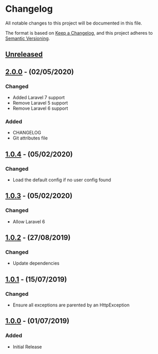 # Changelog

All notable changes to this project will be documented in this file.

The format is based on [Keep a Changelog](https://keepachangelog.com/en/1.0.0/),
and this project adheres to [Semantic Versioning](https://semver.org/spec/v2.0.0.html).

## [Unreleased]

## [2.0.0] - (02/05/2020)

### Changed
- Added Laravel 7 support
- Remove Laravel 5 support
- Remove Laravel 6 support

### Added
- CHANGELOG
- Git attributes file

## [1.0.4] - (05/02/2020)

### Changed
- Load the default config if no user config found

## [1.0.3] - (05/02/2020)

### Changed
- Allow Laravel 6

## [1.0.2] - (27/08/2019)

### Changed
- Update dependencies

## [1.0.1] - (15/07/2019)

### Changed
- Ensure all exceptions are parented by an HttpException

## [1.0.0] - (01/07/2019)

### Added
- Initial Release

[Unreleased]: https://github.com/linkeys-app/signed-url/compare/v2.0.0...HEAD
[2.0.0]: https://github.com/linkeys-app/signed-url/compare/v1.0.4...v2.0.0
[1.0.4]: https://github.com/linkeys-app/signed-url/compare/v1.0.3...v1.0.4
[1.0.3]: https://github.com/linkeys-app/signed-url/compare/v1.0.2...v1.0.3
[1.0.2]: https://github.com/linkeys-app/signed-url/compare/v1.0.1...v1.0.2
[1.0.1]: https://github.com/linkeys-app/signed-url/compare/v1.0.0...v1.0.1
[1.0.0]: https://github.com/linkeys-app/signed-url/releases/tag/v1.0.0